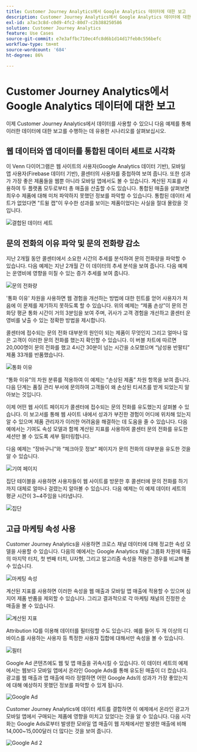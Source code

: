 ```yaml
---
title: Customer Journey Analytics에서 Google Analytics 데이터에 대한 보고
description: Customer Journey Analytics에서 Google Analytics 데이터에 대한 유용한 보고서 표시
exl-id: a7ac3c8d-c0d9-4fc2-80d7-c2b388250586
solution: Customer Journey Analytics
feature: Use Cases
source-git-commit: e7e3affbc710ec4fc8d6b1d14d17feb8c556befc
workflow-type: tm+mt
source-wordcount: '684'
ht-degree: 86%

---
```


# Customer Journey Analytics에서 Google Analytics 데이터에 대한 보고

이제 Customer Journey Analytics에서 데이터를 사용할 수 있으니 다음 예제를 통해 이러한 데이터에 대한 보고를 수행하는 데 유용한 시나리오를 살펴보십시오.

## 웹 데이터와 앱 데이터를 통합된 데이터 세트로 시각화

이 Venn 다이어그램은 웹 사이트의 사용자(Google Analytics 데이터 기반), 모바일 앱 사용자(Firebase 데이터 기반), 콜센터의 사용자를 중첩하여 보여 줍니다. 또한 성과가 가장 좋은 제품들을 웹뿐 아니라 모바일 앱에서도 볼 수 있습니다. 계산된 지표를 사용하여 두 플랫폼 모두로부터 총 매출을 산출할 수도 있습니다. 통합된 매출을 살펴보면 최우수 제품에 대해 미처 파악하지 못했던 정보를 파악할 수 있습니다. 통합된 데이터 세트가 없었다면 &quot;트윌 캡&quot;이 우수한 성과를 보이는 제품이었다는 사실을 절대 몰랐을 것입니다.

![결합된 데이터 세트](../assets/combined-datasets.png)

## 문의 전화의 이유 파악 및 문의 전화량 감소

지난 2개월 동안 콜센터에서 소요한 시간의 추세를 분석하여 문의 전화량을 파악할 수 있습니다. 다음 예제는 지난 2개월 간 이 데이터의 추세 분석을 보여 줍니다. 다음 예제는 운영비에 영향을 미칠 수 있는 증가 추세를 보여 줍니다.

![문의 전화량](../assets/call-volume.png)

&#39;통화 이유&#39; 차원을 사용하면 웹 경험을 개선하는 방법에 대한 힌트를 얻어 사용자가 처음에 이 문제를 제기하지 못하도록 할 수 있습니다. 위의 예제는 “제품 손상”이 문의 전화당 평균 통화 시간이 거의 3분임을 보여 주며, 귀사가 고객 경험을 개선하고 콜센터 운영비를 낮출 수 있는 정확한 방법을 제시합니다.

콜센터에 접수되는 문의 전화 대부분의 원인이 되는 제품이 무엇인지 그리고 얼마나 많은 고객이 이러한 문의 전화를 했는지 확인할 수 있습니다. 이 버블 차트에 따르면 20,000명이 문의 전화를 했고 4시간 30분이 넘는 시간을 소모했으며 “남성용 반팔티” 제품 33개를 반품했습니다.

![통화 이유](../assets/call-reason.png)

“통화 이유”의 차원 분류를 적용하여 이 예제는 “손상된 제품” 차원 항목을 보여 줍니다. 다음 단계는 품질 관리 부서에 문의하여 고객들이 왜 손상된 티셔츠를 받게 되었는지 알아보는 것입니다.

이제 어떤 웹 사이트 페이지가 콜센터에 접수되는 문의 전화를 유도했는지 살펴볼 수 있습니다. 이 보고서를 통해 웹 사이트 내에서 성과가 부진한 경험이 어디에 위치해 있는지 알 수 있으며 제품 관리자가 이러한 어려움을 해결하는 데 도움을 줄 수 있습니다. 다음 예에서는 기여도 속성 모델과 함께 계산된 지표를 사용하여 콜센터 문의 전화를 유도한 세션만 볼 수 있도록 세부 필터링합니다.

다음 예제는 “장바구니”와 “체크아웃 정보” 페이지가 문의 전화의 대부분을 유도한 것을 알 수 있습니다.

![기여 페이지](../assets/contributing-pages.png)

집단 테이블을 사용하면 사용자들이 웹 사이트를 방문한 후 콜센터에 문의 전화를 하기까지 대체로 얼마나 걸렸는지 알아볼 수 있습니다. 다음 예제는 이 예제 데이터 세트의 평균 시간이 3~4주임을 나타냅니다.

![집단](../assets/cohort.png)

## 고급 마케팅 속성 사용

Customer Journey Analytics을 사용하면 크로스 채널 데이터에 대해 정교한 속성 모델을 사용할 수 있습니다. 다음의 예에서는 Google Analytics 채널 그룹화 차원에 매출의 마지막 터치, 첫 번째 터치, U자형, 그리고 알고리즘 속성을 적용한 경우를 비교해 볼 수 있습니다.

![마케팅 속성](../assets/mktg-attribution.png)

계산된 지표를 사용하면 이러한 속성을 웹 매출과 모바일 앱 매출에 적용할 수 있으며 심지어 제품 반품을 제외할 수 있습니다. 그리고 결과적으로 각 마케팅 채널의 진정한 순 매출을 볼 수 있습니다.

![계산된 지표](../assets/calc-metric.png)

Attribution IQ를 이용해 데이터를 필터링할 수도 있습니다. 예를 들어 두 개 이상의 디바이스를 사용하는 사용자 등 특정한 사용자 집합에 대해서만 속성을 볼 수 있습니다.

![필터](../assets/filter.png)

Google Ad 콘텐츠에도 웹 및 앱 매출을 귀속시킬 수 있습니다. 이 데이터 세트의 예제에서는 웹보다 모바일 앱에서 온라인 Google Ads를 통해 유도된 매출이 더 컸습니다. 광고를 웹 매출과 앱 매출에 따라 정렬하면 어떤 Google Ads의 성과가 가장 좋았는지에 대해 예상하지 못했던 정보를 파악할 수 있게 됩니다.

![Google Ad](../assets/google-ad.png)

Customer Journey Analytics에 데이터 세트를 결합하면 이 예제에서 온라인 광고가 모바일 앱에서 구매되는 제품에 영향을 미치고 있었다는 것을 알 수 있습니다. 다음 시각화는 Google Ads로부터 발생한 모바일 앱 매출이 웹 자체에서만 발생한 매출에 비해 14,000~15,000달러 더 많다는 것을 보여 줍니다.

![Google Ad 2](../assets/google-ad2.png)
